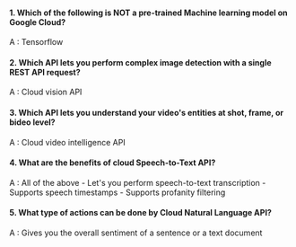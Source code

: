 #### 1. Which of the following is NOT a pre-trained Machine learning model on Google Cloud?

A : Tensorflow

#### 2. Which API lets you perform complex image detection with a single REST API request?

A : Cloud vision API

#### 3. Which API lets you understand your video's entities at shot, frame, or bideo level?

A : Cloud video intelligence API

#### 4. What are the benefits of cloud Speech-to-Text API?

A : All of the above
    - Let's you perform speech-to-text transcription
    - Supports speech timestamps
    - Supports profanity filtering

#### 5. What type of actions can be done by Cloud Natural Language API?

A : Gives you the overall sentiment of a sentence or a text document